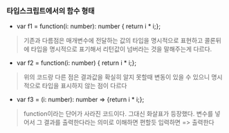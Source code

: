 ### 타입스크립트에서의 함수 형태

- var f1 = function(i: number): number { return i * i;};
> 기존과 다름점은 매개변수에 전달하는 값의 타입을 명시적으로 표현하고
> 콜론뒤에 타입을 명시적으로 표기해서 리턴값이 넘버라는 것을 말해주는게 다르다.

- var f2 = function(i: number) { return i * i;};
> 위의 코드랑 다른 점은 결과값을 확실히 알지 못할때 변동이 있을 수 있으니
> 명시적으로 타입을 표시하지 않는 점이 다르다

- var f3 = (i: number): number => {return i * i;};
> function이라는 단어가 사라진 코드이다.
> 그대신 화살표가 등장했다.
> 변수를 넣어서 그 결과를 출력한다라는 의미로 이해하면 편할듯
> 입력하면 => 출력한다
